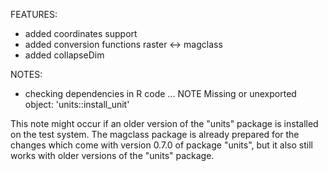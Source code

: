 FEATURES:
- added coordinates support
- added conversion functions raster <-> magclass
- added collapseDim

NOTES:
* checking dependencies in R code ... NOTE
Missing or unexported object: 'units::install_unit'

This note might occur if an older version of the "units" package is installed on the test system. The magclass package is already prepared for the changes which come with version 0.7.0 of package "units", but it also still works with older versions of the "units" package. 
